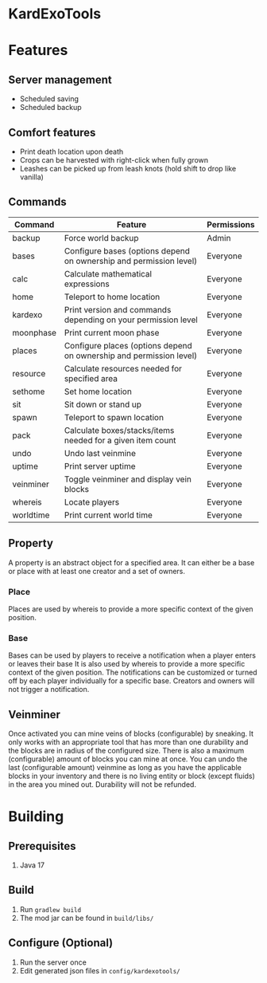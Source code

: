 # KardExoTools #
# Features #
## Server management ##
* Scheduled saving
* Scheduled backup

## Comfort features ##
* Print death location upon death
* Crops can be harvested with right-click when fully grown
* Leashes can be picked up from leash knots (hold shift to drop like vanilla)

## Commands ##
| Command   | Feature                                                             | Permissions |
|-----------|---------------------------------------------------------------------|-------------|
| backup    | Force world backup                                                  | Admin       |
| bases     | Configure bases (options depend on ownership and permission level)  | Everyone    |
| calc      | Calculate mathematical expressions                                  | Everyone    |
| home      | Teleport to home location                                           | Everyone    |
| kardexo   | Print version and commands depending on your permission level       | Everyone    |
| moonphase | Print current moon phase                                            | Everyone    |
| places    | Configure places (options depend on ownership and permission level) | Everyone    |
| resource  | Calculate resources needed for specified area                       | Everyone    |
| sethome   | Set home location                                                   | Everyone    |
| sit       | Sit down or stand up                                                | Everyone    |
| spawn     | Teleport to spawn location                                          | Everyone    |
| pack      | Calculate boxes/stacks/items needed for a given item count          | Everyone    |
| undo      | Undo last veinmine                                                  | Everyone    |
| uptime    | Print server uptime                                                 | Everyone    |
| veinminer | Toggle veinminer and display vein blocks                            | Everyone    |
| whereis   | Locate players                                                      | Everyone    |
| worldtime | Print current world time                                            | Everyone    |

## Property ##
A property is an abstract object for a specified area.
It can either be a base or place with at least one creator and a set of owners.

### Place ###
Places are used by whereis to provide a more specific context of the given position. 

### Base ###
Bases can be used by players to receive a notification when a player enters or leaves their base
It is also used by whereis to provide a more specific context of the given position.
The notifications can be customized or turned off by each player individually for a specific base.
Creators and owners will not trigger a notification.

## Veinminer ##
Once activated you can mine veins of blocks (configurable) by sneaking.
It only works with an appropriate tool that has more than one durability and the blocks are in radius of the configured size.
There is also a maximum (configurable) amount of blocks you can mine at once.
You can undo the last (configurable amount) veinmine as long as you have the applicable blocks in your inventory and there is no living entity or block (except fluids) in the area you mined out.
Durability will not be refunded.

# Building #
## Prerequisites ##
1. Java 17

## Build ##
1. Run `gradlew build`
2. The mod jar can be found in `build/libs/`

## Configure (Optional) ##
1. Run the server once
2. Edit generated json files in `config/kardexotools/`
